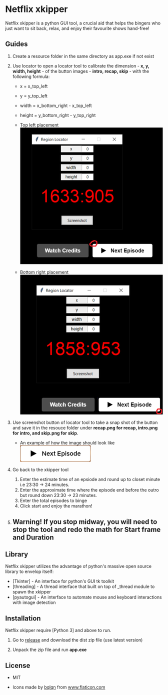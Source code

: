 # Netflix xkipper


Netflix xkipper is a python GUI tool, a crucial aid that helps the bingers
who just want to sit back, relax, and enjoy their favourite shows hand-free!  


## Guides
1. Create a resource folder in the same directory as app.exe if not exist

2. Use locator to open a locator tool to calibrate the dimension - **x, y, width, height** - of the button images - **intro, recap, skip** - with the following formula:
    - x = x_top_left
    - y = y_top_left
    - width = x_bottom_right - x_top_left
    - height = y_bottom_right - y_top_right
    - Top left placement <br/>
    ![alt text](resource/top_left.png)

    - Bottom right placement <br/>
    ![alt text](resource/bottom_right.png)

3. Use screenshot button of locator tool to take a snap shot of the button and save it in the resouce folder under **recap.png for recap, intro.png for intro, and skip.png for skip**.
    - An example of how the image should look like <br/>
    ![alt text](resource/next.png)

4. Go back to the xkipper tool
    1. Enter the estimate time of an epsiode and round up to closet minute i.e 23:30 -> 24 minutes. 
    2. Enter the approximate time where the episode end before the outro but round down 23:30 -> 23 minutes.  
    3. Enter the total episodes to binge
    4. Click start and enjoy the marathon!

5. Warning! If you stop midway, you will need to stop the tool and redo the math for **Start frame** and **Duration**
    - 


## Library

Netflix xkipper utilizes the advantage of python's massive open source library to envelop itself:
- [Tkinter] - An interface for python's GUI tk toolkit
- [threading] - A thread interface that built on top of _thread module to spawn the xkipper
- [pyautogui] - An interface to automate mouse and keyboard interactions with image detection

    
## Installation

Netflix xkipper require [Python 3] and above to run.

1. Go to [release](https://github.com/Thisausername99/netflix_skipper/releases) and download the dist zip file (use latest version)

2. Unpack the zip file and run **app.exe**


## License

- MIT

- <div>Icons made by <a href="https://www.flaticon.com/authors/bqlqn" title="bqlqn">bqlqn</a> from <a href="https://www.flaticon.com/" title="Flaticon">www.flaticon.com</a></div>

